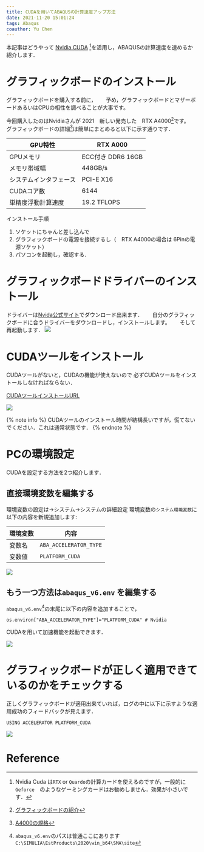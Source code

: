 ```yaml
---
title: CUDAを用いてABAQUSの計算速度アップ方法
date: 2021-11-20 15:01:24
tags: Abaqus
coauthor: Yu Chen
---
```


本記事はどうやって [Nvidia CUDA](https://developer.nvidia.com/zh-cn/cuda-toolkit) [^1]を活用し，ABAQUSの計算速度を速めるか紹介します．

<!--more-->
# グラフィックボードのインストール
グラフィックボードを購入する前に，　　
予め，グラフィックボードとマザーボードあるいはCPUの相性を調べることが大事です。

今回購入したのはNvidiaさんが 2021　新しい発売した　RTX A4000[^2]です。　　
グラフィックボードの詳細[^3]は簡単にまとめると以下に示す通りです．

|GPU特性|RTX A000|
|-----|------|
|GPUメモリ| ECC付き DDR6 16GB|
|メモリ帯域幅|448GB/s|
|システムインタフェース|PCI-E X16|
|CUDAコア数|6144|
|単精度浮動計算速度|19.2 TFLOPS|

インストール手順
1. ソケットにちゃんと差し込んで
2. グラフィックボードの電源を接続するし（　RTX A4000の場合は 6Pinの電源ソケット）
3. パソコンを起動し，確認する．

# グラフィックボードドライバーのインストール
ドライバーは[Nvida公式サイト](https://www.nvidia.co.jp/Download/index.aspx?lang=jp)でダウンロード出来ます．　　
自分のグラフィックボードに合うドライバーをダウンロードし，インストールします。　　
そして再起動します．
![](https://i.imgur.com/ylSk04C.png)

# CUDAツールをインストール
CUDAツールがないと，CUDAの機能が使えないので
必ずCUDAツールをインストールしなければならない．

[CUDAツールインストールURL](https://developer.nvidia.com/zh-cn/cuda-toolkit)

![](https://i.imgur.com/KgAsN7K.png)

{% note info %} 
CUDAツールのインストール時間が結構長いですが，慌てないでください．これは通常状態です．
{% endnote %}

# PCの環境設定
CUDAを設定する方法を2つ紹介します．

## 直接環境変数を編集する
環境変数の設定は→システム→システムの詳細設定
環境変数の`システム環境変数`に以下の内容を新規追加します:  

|環境変数|内容|
|------|------|
|変数名|`ABA_ACCELERATOR_TYPE`|
|変数値|`PLATFORM_CUDA`|

![](https://i.imgur.com/xEUpwAm.png)

## もう一つ方法は`abaqus_v6.env` を編集する
 `abaqus_v6.env`[^4]の末尾に以下の内容を追加することで，
 ```TEXT
os.environ["ABA_ACCELERATOR_TYPE"]="PLATFORM_CUDA" # Nvidia
 ```
CUDAを用いて加速機能を起動できます．

![](https://i.imgur.com/6Ui3AIK.png)

# グラフィックボードが正しく適用できているのかをチェックする
正しくグラフィックボードが適用出来ていれば，ログの中に以下に示すような適用成功のフィードバックが見えます．
```
USING ACCELERATOR PLATFORM_CUDA

```

![](https://i.imgur.com/WZRgoEt.png)


# Reference

[^1]: Nvidia Cuda は`RTX` or `Quardo`の計算カードを使えるのですが，一般的に `Geforce`　のようなゲーミングカードはお勧めしません．効果が小さいです．  
[^2]: [グラフィックボードの紹介](https://www.nvidia.com/en-us/design-visualization/rtx-a4000/) 
[^3]: [A4000の規格](https://www.nvidia.cn/content/dam/en-zz/Solutions/gtcs21/rtx-a4000/nvidia-rtx-a4000-datasheet.pdf)
[^4]: `abaqus_v6.env`のパスは普通ここにあります`C:\SIMULIA\EstProducts\2020\win_b64\SMA\site`
